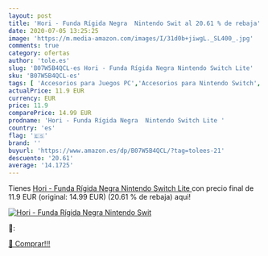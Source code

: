 ```yaml
---
layout: post
title: 'Hori - Funda Rígida Negra  Nintendo Swit al 20.61 % de rebaja'
date: 2020-07-05 13:25:25
image: 'https://m.media-amazon.com/images/I/31d0b+jiwgL._SL400_.jpg'
comments: true
category: ofertas
author: 'tole.es'
slug: 'B07W5B4QCL-es Hori - Funda Rígida Negra Nintendo Switch Lite'
sku: 'B07W5B4QCL-es'
tags: [ 'Accesorios para Juegos PC','Accesorios para Nintendo Switch','Hardware y juegos para Nintendo Switch','Juegos y Accesorios para PC','Mandos para Nintendo Switch','Videojuegos','nintendo', ]
actualPrice: 11.9 EUR
currency: EUR
price: 11.9
comparePrice: 14.99 EUR
prodname: 'Hori - Funda Rígida Negra  Nintendo Switch Lite '
country: 'es'
flag: '🇪🇸'
brand: ''
buyurl: 'https://www.amazon.es/dp/B07W5B4QCL/?tag=tolees-21'
descuento: '20.61'
average: '14.1725'
---
```


Tienes [Hori - Funda Rígida Negra  Nintendo Switch Lite ](https://www.amazon.es/dp/B07W5B4QCL/?tag=tolees-21) con precio final de  11.9 EUR (original: 14.99 EUR) (20.61 %  de rebaja) aqui!

[![Hori - Funda Rígida Negra  Nintendo Swit](https://m.media-amazon.com/images/I/31d0b+jiwgL._SL400_.jpg)](https://www.amazon.es/dp/B07W5B4QCL/?tag=tolees-21)

🔎:


[🛒 Comprar!!!](https://www.amazon.es/dp/B07W5B4QCL/?tag=tolees-21)
